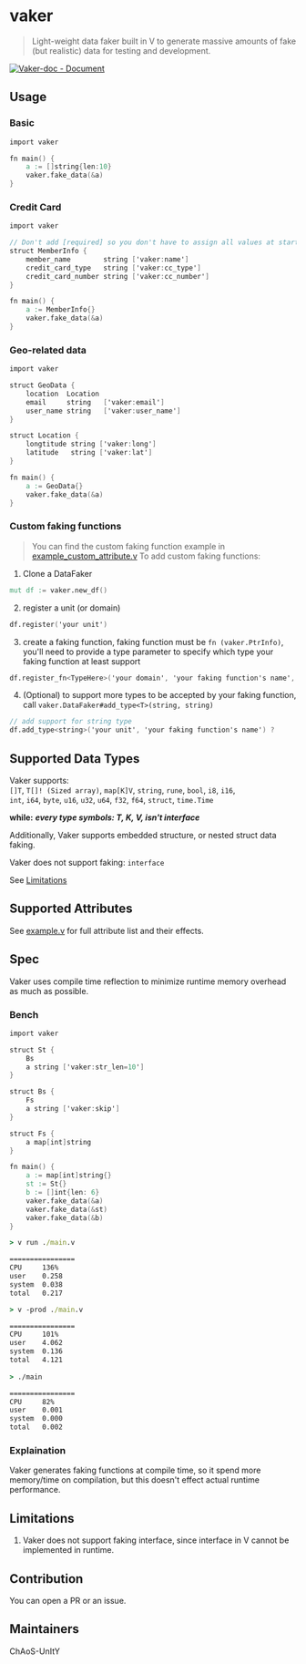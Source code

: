 # vaker
> Light-weight data faker built in V to generate massive amounts of fake (but realistic) data for testing and development.

[![Vaker-doc - Document](https://img.shields.io/badge/_Vaker--doc-Document-2ea44f?logo=V)](https://chaosunity.github.io/Vaker-doc/)

## Usage

### Basic
```v
import vaker

fn main() {
    a := []string{len:10}
    vaker.fake_data(&a)
}
```

### Credit Card
```v
import vaker

// Don't add [required] so you don't have to assign all values at start
struct MemberInfo {
	member_name        string ['vaker:name']
	credit_card_type   string ['vaker:cc_type']
	credit_card_number string ['vaker:cc_number']
}

fn main() {
	a := MemberInfo{}
	vaker.fake_data(&a)
}
```

### Geo-related data
```v
import vaker

struct GeoData {
	location  Location
	email	  string   ['vaker:email']
	user_name string   ['vaker:user_name']
}

struct Location {
	longtitude string ['vaker:long']
	latitude   string ['vaker:lat']
}

fn main() {
	a := GeoData{}
	vaker.fake_data(&a)
}
```

### Custom faking functions
> You can find the custom faking function example in [example_custom_attribute.v](/example_custom_attribute.v)
To add custom faking functions:

1. Clone a DataFaker
```v
mut df := vaker.new_df()
```

2. register a unit (or domain)
```v
df.register('your unit')
```

3. create a faking function, faking function must be `fn (vaker.PtrInfo)`, you'll need to provide a type parameter to specify which type your faking function at least support
```v
df.register_fn<TypeHere>('your domain', 'your faking function's name', faking_function_ptr) ?
```

4. (Optional) to support more types to be accepted by your faking function, call `vaker.DataFaker#add_type<T>(string, string)`
```v
// add support for string type
df.add_type<string>('your unit', 'your faking function's name') ?
```

## Supported Data Types

Vaker supports:  
`[]T`, `T[]! (Sized array)`, `map[K]V`, `string`, `rune`, `bool`, `i8`, `i16`,  
`int`, `i64`, `byte`, `u16`, `u32`, `u64`, `f32`, `f64`, `struct`, `time.Time`

**while:**
***every type symbols: T, K, V, isn't interface***

Additionally, Vaker supports embedded structure, or nested struct data faking.

Vaker does not support faking:
`interface`

See [Limitations](#limitations)

## Supported Attributes

See [example.v](./example.v) for full attribute list and their effects.

## Spec

Vaker uses compile time reflection to minimize runtime memory overhead as much as possible.

### Bench

```v
import vaker

struct St {
	Bs
	a string ['vaker:str_len=10']
}

struct Bs {
	Fs
	a string ['vaker:skip']
}

struct Fs {
	a map[int]string
}

fn main() {
	a := map[int]string{}
	st := St{}
	b := []int{len: 6}
	vaker.fake_data(&a)
	vaker.fake_data(&st)
	vaker.fake_data(&b)
}
```

```cmd
> v run ./main.v

================
CPU     136%
user    0.258
system  0.038
total   0.217
```

```cmd
> v -prod ./main.v

================
CPU     101%
user    4.062
system  0.136
total   4.121
     
> ./main

================
CPU     82%
user    0.001
system  0.000
total   0.002
```

### Explaination

Vaker generates faking functions at compile time, so it spend more memory/time on compilation, but this doesn't effect actual runtime performance.

## Limitations

1. Vaker does not support faking interface, since interface in V cannot be implemented in runtime.

## Contribution

You can open a PR or an issue.

## Maintainers

ChAoS-UnItY
